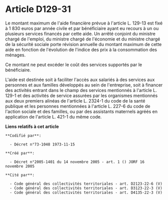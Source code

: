 # Article D129-31

Le montant maximum de l'aide financière prévue à l'article L. 129-13 est fixé à 1 830  euros par année civile et par
bénéficiaire ayant eu recours à un ou plusieurs services financés par cette aide. Un arrêté conjoint du ministre chargé de
l'emploi, du ministre chargé de l'économie et du ministre chargé de la sécurité sociale porte révision annuelle du montant
maximum de cette aide en fonction de l'évolution de l'indice des prix à la consommation des ménages.

Ce montant ne peut excéder le coût des services supportés par le bénéficiaire.

L'aide est destinée soit à faciliter l'accès aux salariés à des services aux personnes et aux familles développés au sein de
l'entreprise, soit à financer des activités entrant dans le champ des services mentionnés à l'article L. 129-1 et des
activités de service assurées par les organismes mentionnés aux deux premiers alinéas de l'article L. 2324-1 du code de la
santé publique et les personnes mentionnées à l'article L. 227-6 du code de l'action sociale et des familles, ou par des
assistants maternels agréés en application de l'article L. 421-1 du même code.

**Liens relatifs à cet article**

	**Codifié par**:

	  - Décret n°73-1048 1973-11-15

	**Créé par**:

	  - Décret n°2005-1401 du 14 novembre 2005 - art. 1 () JORF 16 novembre 2005

	**Cité par**:

	  - Code général des collectivités territoriales - art. D2123-22-6 (V)
	  - Code général des collectivités territoriales - art. D3123-22-3 (V)
	  - Code général des collectivités territoriales - art. D4135-22-3 (V)
